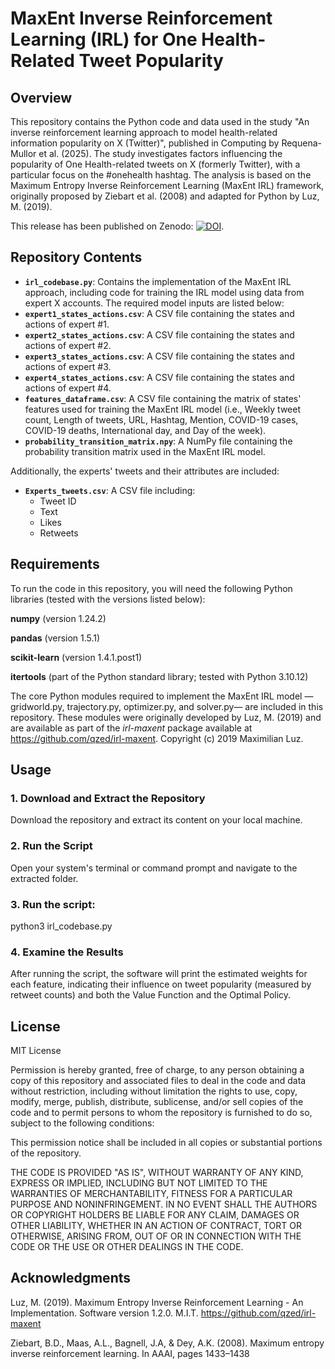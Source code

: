 # MaxEnt Inverse Reinforcement Learning (IRL) for One Health-Related Tweet Popularity

## Overview

This repository contains the Python code and data used in the study "An inverse reinforcement learning approach to model health-related information popularity on X (Twitter)", published in Computing by Requena-Mullor et al. (2025). The study investigates factors influencing the popularity of One Health-related tweets on X (formerly Twitter), with a particular focus on the #onehealth hashtag. The analysis is based on the Maximum Entropy Inverse Reinforcement Learning (MaxEnt IRL) framework, originally proposed by Ziebart et al. (2008) and adapted for Python by Luz, M. (2019).

This release has been published on Zenodo: [![DOI](https://zenodo.org/badge/965107839.svg)](https://doi.org/10.5281/zenodo.15256415).

## Repository Contents

- **`irl_codebase.py`**: Contains the implementation of the MaxEnt IRL approach, including code for training the IRL model using data from expert X accounts. The required model inputs are listed below:
- **`expert1_states_actions.csv`**: A CSV file containing the states and actions of expert #1.
- **`expert2_states_actions.csv`**: A CSV file containing the states and actions of expert #2.
- **`expert3_states_actions.csv`**: A CSV file containing the states and actions of expert #3.
- **`expert4_states_actions.csv`**: A CSV file containing the states and actions of expert #4.
- **`features_dataframe.csv`**: A CSV file containing the matrix of states' features used for training the MaxEnt IRL model (i.e., Weekly tweet count, Length of tweets, URL, Hashtag, Mention, COVID-19 cases, COVID-19 deaths, International day, and Day of the week).
- **`probability_transition_matrix.npy`**: A NumPy file containing the probability transition matrix used in the MaxEnt IRL model.

Additionally, the experts' tweets and their attributes are included:
- **`Experts_tweets.csv`**: A CSV file including:
  - Tweet ID
  - Text
  - Likes
  - Retweets

## Requirements

To run the code in this repository, you will need the following Python libraries (tested with the versions listed below):

**numpy** (version 1.24.2)

**pandas** (version 1.5.1)

**scikit-learn** (version 1.4.1.post1)

**itertools** (part of the Python standard library; tested with Python 3.10.12)

The core Python modules required to implement the MaxEnt IRL model —gridworld.py, trajectory.py, optimizer.py, and solver.py— are included in this repository. These modules were originally developed by Luz, M. (2019) and are available as part of the *irl-maxent* package available at https://github.com/qzed/irl-maxent.
Copyright (c) 2019 Maximilian Luz.

## Usage

### 1. Download and Extract the Repository

Download the repository and extract its content on your local machine.

### 2. Run the Script

Open your system's terminal or command prompt and navigate to the extracted folder.

### 3. Run the script:

python3 irl_codebase.py

### 4. Examine the Results

After running the script, the software will print the estimated weights for each feature, indicating their influence on tweet popularity (measured by retweet counts) and both the Value Function and the Optimal Policy. 

## License

MIT License

Permission is hereby granted, free of charge, to any person obtaining a copy of this repository and associated files to deal
in the code and data without restriction, including without limitation the rights to use, copy, modify, merge, publish, distribute, sublicense, and/or sell copies of the code and to permit persons to whom the repository is furnished to do so, subject to the following conditions:

This permission notice shall be included in all copies or substantial portions of the repository.

THE CODE IS PROVIDED "AS IS", WITHOUT WARRANTY OF ANY KIND, EXPRESS OR
IMPLIED, INCLUDING BUT NOT LIMITED TO THE WARRANTIES OF MERCHANTABILITY,
FITNESS FOR A PARTICULAR PURPOSE AND NONINFRINGEMENT. IN NO EVENT SHALL THE
AUTHORS OR COPYRIGHT HOLDERS BE LIABLE FOR ANY CLAIM, DAMAGES OR OTHER
LIABILITY, WHETHER IN AN ACTION OF CONTRACT, TORT OR OTHERWISE, ARISING FROM,
OUT OF OR IN CONNECTION WITH THE CODE OR THE USE OR OTHER DEALINGS IN THE
CODE.

## Acknowledgments

Luz, M. (2019). Maximum Entropy Inverse Reinforcement Learning - An Implementation. Software version 1.2.0. M.I.T. https://github.com/qzed/irl-maxent

Ziebart, B.D., Maas, A.L., Bagnell, J.A, & Dey, A.K. (2008). Maximum entropy inverse
reinforcement learning. In AAAI, pages 1433–1438
